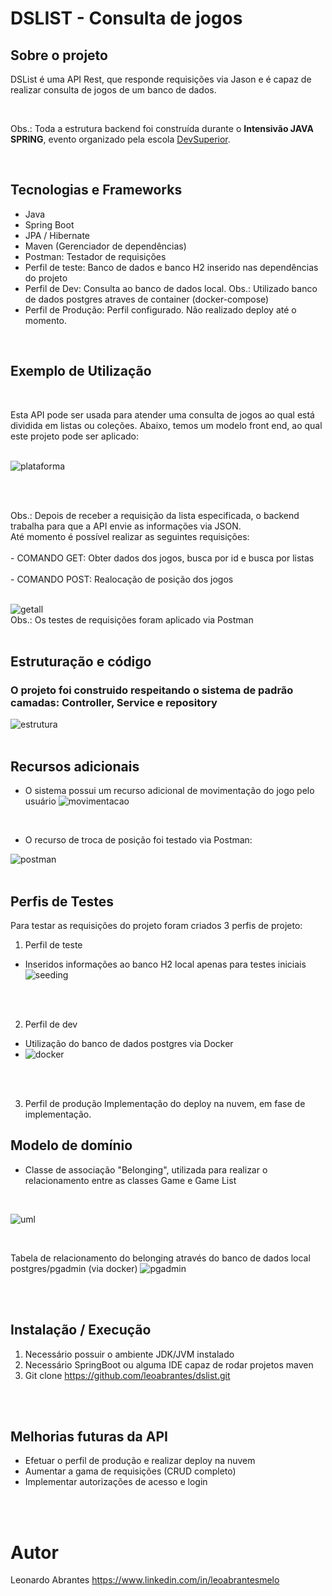 # DSLIST - Consulta de jogos

## Sobre o projeto
DSList é uma API Rest, que responde requisições via Jason e é capaz de realizar consulta de jogos de um banco de dados.

<br />

Obs.: Toda a estrutura backend foi construída durante o **Intensivão JAVA SPRING**, evento organizado pela escola [DevSuperior](https://devsuperior.com "Site da DevSuperior").

<br />  

## Tecnologias e Frameworks
- Java
- Spring Boot
- JPA / Hibernate
- Maven (Gerenciador de dependências)
- Postman: Testador de requisições
- Perfil de teste: Banco de dados e banco H2 inserido nas dependências do projeto
- Perfil de Dev: Consulta ao banco de dados local. Obs.: Utilizado banco de dados postgres atraves de container (docker-compose)
- Perfil de Produção: Perfil configurado. Não realizado deploy até o momento.

<br />  

## Exemplo de Utilização
<br />

Esta API pode ser usada para atender uma consulta de jogos ao qual está dividida em listas ou coleções.
Abaixo, temos um modelo front end, ao qual este projeto pode ser aplicado:
<br />
<br />

![plataforma](https://github.com/leoabrantes/dslist/blob/main/img/plataforma.jpg)

<br />
<br />

Obs.: Depois de receber a requisição da lista especificada, o backend trabalha para que a API envie as informações via JSON.
<br />
Até momento é possível realizar as seguintes requisições:
<br />
<br />
          - COMANDO GET: 
               Obter dados dos jogos, busca por id e busca por listas
<br />
<br />
          - COMANDO POST: 
               Realocação de posição dos jogos
<br />
<br />

![getall](https://github.com/leoabrantes/dslist/blob/main/img/getall.jpg)
<br />
Obs.: Os testes de requisições foram aplicado via Postman
<br />
<br />


## Estruturação e código
### O projeto foi construido respeitando o sistema de padrão camadas: Controller, Service e repository
![estrutura](https://github.com/leoabrantes/dslist/blob/main/img/estrutura.jpg)
<br />
<br />



## Recursos adicionais
- O sistema possui um recurso adicional de movimentação do jogo pelo usuário
![movimentacao](https://github.com/leoabrantes/dslist/blob/main/img/movimentacao.jpg)
<br />

- O recurso de troca de posição foi testado via Postman:

![postman](https://github.com/leoabrantes/dslist/blob/main/img/postman.jpg)
<br />
<br />

## Perfis de Testes
Para testar as requisições do projeto foram criados 3 perfis de projeto:

1) Perfil de teste
- Inseridos informações ao banco H2 local apenas para testes iniciais
![seeding](https://github.com/leoabrantes/dslist/blob/main/img/seeding.jpg)
<br />
<br />

2) Perfil de dev
- Utilização do banco de dados postgres via Docker
- ![docker](https://github.com/leoabrantes/dslist/blob/main/img/dockerpgadmin.jpg)
<br />
<br />
   
3) Perfil de produção
   Implementação do deploy na nuvem, em fase de implementação.
   
## Modelo de domínio
- Classe de associação "Belonging", utilizada para realizar o relacionamento entre as classes Game e Game List 
<br />

![uml](https://github.com/leoabrantes/dslist/blob/main/img/uml.jpg)

<br />

Tabela de relacionamento do belonging através do banco de dados local postgres/pgadmin (via docker)
![pgadmin](https://github.com/leoabrantes/dslist/blob/main/img/pgadmin.jpg)

<br />
<br />


## Instalação / Execução
1. Necessário possuir o ambiente JDK/JVM instalado
2. Necessário SpringBoot ou alguma IDE capaz de rodar projetos maven
3. Git clone https://github.com/leoabrantes/dslist.git

<br />
<br />


## Melhorias futuras da API
-  Efetuar o perfil de produção e realizar deploy na nuvem
-  Aumentar a gama de requisições (CRUD completo)
-  Implementar autorizações de acesso e login
<br />
<br />


# Autor

Leonardo Abrantes
https://www.linkedin.com/in/leoabrantesmelo

